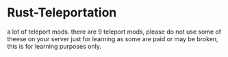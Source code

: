 # Rust-Teleportation
a lot of teleport mods. there are 9 teleport mods, please do not use some of theese on your server just for learning as some are paid or may be broken, this is for learning purposes only.
